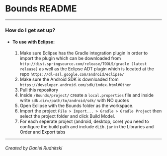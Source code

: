 # Bounds README #
***
### How do I get set up? ###

* #### To use with Eclipse:
  1. Make sure Eclipse has the Gradle integration plugin in order to import the plugin which can be downloaded from ```http://dist.springsource.com/release/TOOLS/gradle (latest release)``` as well as the Eclipse ADT plugin which is located at the repo  ```https://dl-ssl.google.com/android/eclipse/```
  1. Make sure the Android SDK is downloaded from ```https://developer.android.com/sdk/index.html#Other```
  1. Pull this repository
  1. Inside ```/Bounds/project/``` create a ```local.properties``` file and inside write ```sdk.dir=/path/to/android/sdk/``` with NO quotes
  1. Open Eclipse with the Bounds folder as the workspace.
  1. Import the project ```File > Import... > Gradle > Gradle Project``` then select the project folder and click Build Model.
  1. For each seperate project (android, desktop, core) you need to configure the build path and include ```dLib.jar``` in the Libraries and Order and Export tabs
***
###### Created by Daniel Rudnitski ######